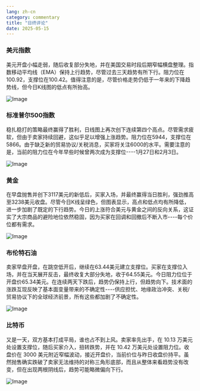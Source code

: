 ```yaml
---
lang: zh-cn
category: commentary
title: "日终评论"
date: 2025-05-15
---
```


### 美元指数

美元开盘小幅走弱，随后收复部分失地，并在美国交易时段后期窄幅横盘整理。指数移动平均线（EMA）保持上行趋势，尽管过去三天趋势有所下行。阻力位在100.92，支撑位在100.42。值得注意的是，尽管价格走势仍低于一年来的下降趋势线，但今日K线图的低点有所抬高。

![Image](https://markleighedu.github.io/img/May-2025/15-May-2025/usdindex.jpg)

### 标准普尔500指数

稳扎稳打的策略最终赢得了胜利，日线图上再次创下连续第四个高点。尽管需求疲软，但由于卖家持续回避，这似乎足以增强上涨趋势。阻力位在5944，支撑位在5866。由于缺乏新的贸易协议/关税消息，买家将关注6000的水平。需要注意的是，当前的阻力位在今年早些时候曾两次成为支撑位----1月27日和2月3日。

![Image](https://markleighedu.github.io/img/May-2025/15-May-2025/sp500.jpg)

### 黄金

在早盘抛售并创下3117美元的新低后，买家入场，并最终赢得当日胜利，强劲推高至3238美元收盘。尽管今日K线呈绿色，但图表显示，高点和低点均有所降低，进一步加剧了既定的下行趋势。今日的上涨符合美元与黄金之间的反向关系，这证实了大宗商品的避险地位依然稳固，因为买家在回调和回撤后不断入市----每个价位都有需求。

![Image](https://markleighedu.github.io/img/May-2025/15-May-2025/gold.jpg)

### 布伦特石油

卖家早盘开盘，在跳空低开后，继续在63.44美元建立支撑位。买家在支撑位入场，并在当天展开反击，最终收复大部分失地，收于64.55美元。今日阻力位位于开盘价65.34美元。在连续两天下跌后，趋势仍保持上行，但趋势向下。技术面的涨跌互现反映了基本面变量带来的不确定性----供应担忧、地缘政治冲突、关税/贸易协议下的全球经济前景，所有这些都加剧了不确定性。

![Image](https://markleighedu.github.io/img/May-2025/15-May-2025/brentoil.jpg)

### 比特币

又是一天，双方基本打成平局，谁也占不到上风。卖家率先出手，在 10.13 万美元处设置支撑位，随后买家介入，扭转跌势，并在 10.42 万美元处设置阻力位。收盘价在 3000 美元附近窄幅波动，接近开盘价，当前价位与昨日收盘价持平。虽然抛售确实跌破了卖家无法维持的对称三角形底部，而且从整体来看趋势没有改变，但在出现两根阴线后，趋势可能略微偏向下行。

![Image](https://markleighedu.github.io/img/May-2025/15-May-2025/bitcoin.jpg)


